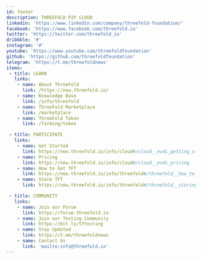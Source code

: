 ```yaml
---
id: footer
description: THREEFOLD P2P CLOUD
linkedin: 'https://www.linkedin.com/company/threefold-foundation/'
facebook: 'https://www.facebook.com/threefold.io'
twitter: 'https://twitter.com/threefold_io'
dribbble: '#'
instagram: '#'
youtube: 'https://www.youtube.com/threefoldfoundation'
github: 'https://github.com/threefoldfoundation'
telegram: 'https://t.me/threefoldnews'
items:
 - title: LEARN
   links:
    - name: About ThreeFold
      link: /https://new.threefold.io/
    - name: Knowledge Base
      link: /info/threefold
    - name: ThreeFold Marketplace
      link: /marketplace
    - name: ThreeFold Token
      link: /farming/token

 - title: PARTICIPATE
   links:
    - name: Get Started
      link: https://new.threefold.io/info/cloud#/cloud__evdc_getting_started​​​​​​​​​​​​​​​​​​​​​
    - name: Pricing
      link: https://new.threefold.io/info/cloud#/cloud__evdc_pricing
    - name: How to Get TFT
      link: https://new.threefold.io/info/threefold#/threefold__how_to_buy_and_sell
    - name: Store TFT
      link: https://new.threefold.io/info/threefold#/threefold__storing_tft

 - title: COMMUNITY
   links:
    - name: Join our Forum
      link: https://forum.threefold.io
    - name: Join our Testing Community
      link: https://bit.ly/tftesting
    - name: Stay Updated
      link: https://t.me/threefoldnews
    - name: Contact Us
      link: 'mailto:info@threefold.io'
---
```


<!-- [Terms & Conditions](https://new.threefold.io/info/legal#/legal__terms_conditions_websites) | [Privacy Policy](https://new.threefold.io/info/legal#/legal__privacypolicy) | [Impressum]()

<br/>
&#xA9; 2021 ThreeFold P2P Cloud, All rights reserved. -->